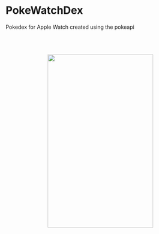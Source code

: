 # PokeWatchDex

Pokedex for Apple Watch created using the pokeapi 
<br>
<br>
<br>
<br>

<p align="center">
<img src="https://github.com/kadm91/assets/blob/main/PokeWatchDex.gif" width="281" height="463" /> 
</p>
